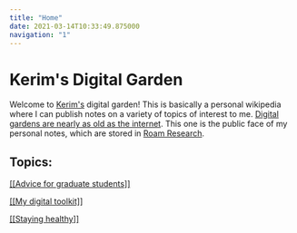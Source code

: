 ```yaml
---
title: "Home"
date: 2021-03-14T10:33:49.875000
navigation: "1"
---
```


# Kerim's Digital Garden

Welcome to [Kerim's](http://kerim.oxus.net/) digital garden! This is basically a personal wikipedia where I can publish notes on a variety of topics of interest to me. [Digital gardens are nearly as old as the internet](https://maggieappleton.com/garden-history). This one is the public face of my personal notes, which are stored in [Roam Research](https://roamresearch.com/).

## Topics:

<span class="roam-page">[[[Advice for graduate students]]](advice-for-graduate-students)</span>

<span class="roam-page">[[[My digital toolkit]]](my-digital-toolkit)</span>

<span class="roam-page">[[[Staying healthy]]](staying-healthy)</span>

